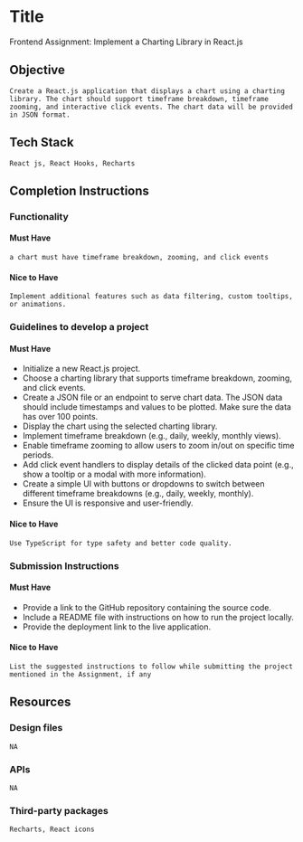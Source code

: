 # Title

   Frontend Assignment: Implement a Charting Library in React.js

## Objective

    Create a React.js application that displays a chart using a charting library. The chart should support timeframe breakdown, timeframe zooming, and interactive click events. The chart data will be provided in JSON format.

## Tech Stack

    React js, React Hooks, Recharts

## Completion Instructions

### Functionality

#### Must Have

    a chart must have timeframe breakdown, zooming, and click events

#### Nice to Have

    Implement additional features such as data filtering, custom tooltips, or animations.

### Guidelines to develop a project

#### Must Have

*   Initialize a new React.js project.
*   Choose a charting library that supports timeframe breakdown, zooming, and click events.
*   Create a JSON file or an endpoint to serve chart data. The JSON data should include timestamps and values to be plotted. Make sure the data has over 100 points.
*   Display the chart using the selected charting library.
*   Implement timeframe breakdown (e.g., daily, weekly, monthly views).
*   Enable timeframe zooming to allow users to zoom in/out on specific time periods.
*   Add click event handlers to display details of the clicked data point (e.g., show a tooltip or a modal with more information).
*   Create a simple UI with buttons or dropdowns to switch between different timeframe breakdowns (e.g., daily, weekly, monthly).
*   Ensure the UI is responsive and user-friendly.

#### Nice to Have

    Use TypeScript for type safety and better code quality.

### Submission Instructions

#### Must Have

*   Provide a link to the GitHub repository containing the source code.
*   Include a README file with instructions on how to run the project locally.
*   Provide the deployment link to the live application.

#### Nice to Have

    List the suggested instructions to follow while submitting the project mentioned in the Assignment, if any

## Resources

### Design files

    NA

### APIs

    NA

### Third-party packages

    Recharts, React icons
    
